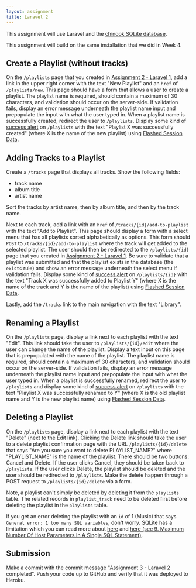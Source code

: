 ```yaml
---
layout: assignment
title: Laravel 2
---
```


This assignment will use Laravel and the [chinook SQLite database](http://www.sqlitetutorial.net/sqlite-sample-database/).

This assignment will build on the same installation that we did in Week 4.

## Create a Playlist (without tracks)

On the `/playlists` page that you created in [Assignment 2 - Laravel 1](/teaching/2020/assignments/laravel-1), add a link in the upper right corner with the text "New Playlist" and an `href` of `/playlists/new`. This page should have a form that allows a user to create a playlist. The playlist name is required, should contain a maximum of 30 characters, and validation should occur on the server-side. If validation fails, display an error message underneath the playlist name input and prepopulate the input with what the user typed in. When a playlist name is successfully created, redirect the user to `/playlists`. Display some kind of [success alert](https://getbootstrap.com/docs/4.4/components/alerts/) on `/playlists` with the text "Playlist X was successfully created" (where X is the name of the new playlist) using [Flashed Session Data](https://laravel.com/docs/6.x/redirects#redirecting-with-flashed-session-data).

## Adding Tracks to a Playlist

Create a `/tracks` page that displays all tracks. Show the following fields:

* track name
* album title
* artist name

Sort the tracks by artist name, then by album title, and then by the track name.

Next to each track, add a link with an `href` of `/tracks/{id}/add-to-playlist` with the text "Add to Playlist". This page should display a form with a select menu that has all playlists sorted alphabetically as options. This form should `POST` to `/tracks/{id}/add-to-playlist` where the track will get added to the selected playlist. The user should then be redirected to the `/playlists/{id}` page that you created in [Assignment 2 - Laravel 1](/teaching/2020/assignments/laravel-1). Be sure to validate that a playlist was submitted and that the playlist exists in the database (the `exists` rule) and show an error message underneath the select menu if validation fails. Display some kind of [success alert](https://getbootstrap.com/docs/4.4/components/alerts/) on `/playlists/{id}` with the text "Track X was successfully added to Playlist Y" (where X is the name of the track and Y is the name of the playlist) using [Flashed Session Data](https://laravel.com/docs/6.x/redirects#redirecting-with-flashed-session-data).

Lastly, add the `/tracks` link to the main navigation with the text "Library".

## Renaming a Playlist

On the `/playlists` page, display a link next to each playlist with the text "Edit". This link should take the user to `/playlists/{id}/edit` where the user can change the name of the playlist. Display a text input on this page that is prepopulated with the name of the playlist. The playlist name is required, should contain a maximum of 30 characters, and validation should occur on the server-side. If validation fails, display an error message underneath the playlist name input and prepopulate the input with what the user typed in. When a playlist is successfully renamed, redirect the user to `/playlists` and display some kind of [success alert](https://getbootstrap.com/docs/4.4/components/alerts/) on `/playlists` with the text "Playlist X was successfully renamed to Y" (where X is the old playlist name and Y is the new playlist name) using [Flashed Session Data](https://laravel.com/docs/6.x/redirects#redirecting-with-flashed-session-data).

## Deleting a Playlist 

On the `/playlists` page, display a link next to each playlist with the text "Delete" (next to the Edit link). Clicking the Delete link should take the user to a delete playlist confirmation page with the URL `/playlists/{id}/delete` that says "Are you sure you want to delete PLAYLIST_NAME?" where "PLAYLIST_NAME" is the name of the playlist. There should be two buttons: Cancel and Delete. If the user clicks Cancel, they should be taken back to `/playlists`. If the user clicks Delete, the playlist should be deleted and the user should be redirected to `/playlists`. Make the delete happen through a POST request to `/playlists/{id}/delete` via a form.

Note, a playlist can't simply be deleted by deleting it from the `playlists` table. The related records in `playlist_track` need to be deleted first before deleting the playlist in the `playlists` table.

If you get an error deleting the playlist with an `id` of 1 (Music) that says `General error: 1 too many SQL variables`, don't worry. SQLite has a limitation which you can read more about [here](https://stackoverflow.com/questions/7106016/too-many-sql-variables-error-in-django-witih-sqlite3) and [here (see 9. Maximum Number Of Host Parameters In A Single SQL Statement)](https://www.sqlite.org/limits.html).

## Submission

Make a commit with the commit message "Assignment 3 - Laravel 2 completed". Push your code up to GitHub and verify that it was deployed to Heroku.
